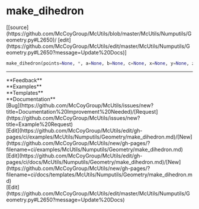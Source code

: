 # <a id="McUtils.Numputils.Geometry.make_dihedron">make_dihedron</a>
<div class="docs-source-link" markdown="1">
[[source](https://github.com/McCoyGroup/McUtils/blob/master/McUtils/Numputils/Geometry.py#L2650)/
[edit](https://github.com/McCoyGroup/McUtils/edit/master/McUtils/Numputils/Geometry.py#L2650?message=Update%20Docs)]
</div>

```python
make_dihedron(points=None, *, a=None, b=None, c=None, x=None, y=None, z=None, X=None, Y=None, A=None, B1=None, B2=None, C=None, Z=None, Z2=None, A3=None, Y3=None, C4=None, X4=None, Ta=None, Tb=None, Tc=None, Tx=None, Ty=None, Tz=None): 
```













---


<div markdown="1" class="text-secondary">
<div class="container">
  <div class="row">
   <div class="col" markdown="1">
**Feedback**   
</div>
   <div class="col" markdown="1">
**Examples**   
</div>
   <div class="col" markdown="1">
**Templates**   
</div>
   <div class="col" markdown="1">
**Documentation**   
</div>
   <div class="col" markdown="1">
   
</div>
   <div class="col" markdown="1">
   
</div>
   <div class="col" markdown="1">
   
</div>
</div>
  <div class="row">
   <div class="col" markdown="1">
[Bug](https://github.com/McCoyGroup/McUtils/issues/new?title=Documentation%20Improvement%20Needed)/[Request](https://github.com/McCoyGroup/McUtils/issues/new?title=Example%20Request)   
</div>
   <div class="col" markdown="1">
[Edit](https://github.com/McCoyGroup/McUtils/edit/gh-pages/ci/examples/McUtils/Numputils/Geometry/make_dihedron.md)/[New](https://github.com/McCoyGroup/McUtils/new/gh-pages/?filename=ci/examples/McUtils/Numputils/Geometry/make_dihedron.md)   
</div>
   <div class="col" markdown="1">
[Edit](https://github.com/McCoyGroup/McUtils/edit/gh-pages/ci/docs/McUtils/Numputils/Geometry/make_dihedron.md)/[New](https://github.com/McCoyGroup/McUtils/new/gh-pages/?filename=ci/docs/templates/McUtils/Numputils/Geometry/make_dihedron.md)   
</div>
   <div class="col" markdown="1">
[Edit](https://github.com/McCoyGroup/McUtils/edit/master/McUtils/Numputils/Geometry.py#L2650?message=Update%20Docs)   
</div>
   <div class="col" markdown="1">
   
</div>
   <div class="col" markdown="1">
   
</div>
   <div class="col" markdown="1">
   
</div>
</div>
</div>
</div>